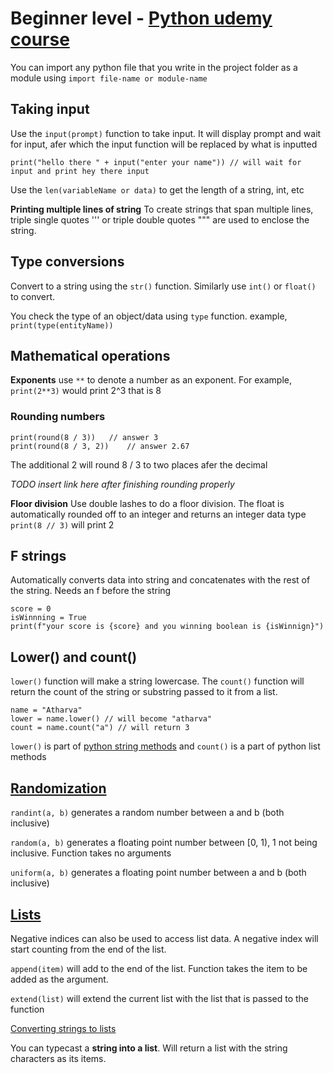 # Beginner level - [Python udemy course](https://www.udemy.com/course/100-days-of-code/)

You can import any python file that you write in the project folder as a module using `import file-name or module-name`

## Taking input

Use the `input(prompt)` function to take input. It will display prompt and wait for input, afer which the input function will be replaced by what is inputted

```
print("hello there " + input("enter your name")) // will wait for input and print hey there input
```

Use the `len(variableName or data)` to get the length of a string, int, etc

**Printing multiple lines of string** To create strings that span multiple lines, triple single quotes ''' or triple double quotes """ are used to enclose the string.

## Type conversions

Convert to a string using the `str()` function. Similarly use `int()` or `float()` to convert.

You check the type of an object/data using `type` function. example, `print(type(entityName))`

## Mathematical operations

**Exponents** use `**` to denote a number as an exponent. For example, `print(2**3)` would print 2^3 that is 8

### Rounding numbers

```
print(round(8 / 3))   // answer 3
print(round(8 / 3, 2))    // answer 2.67
```

The additional 2 will round 8 / 3 to two places afer the decimal

_TODO insert link here after finishing rounding properly_

**Floor division** Use double lashes to do a floor division. The float is automatically rounded off to an integer and returns an integer data type `print(8 // 3)` will print 2

## F strings

Automatically converts data into string and concatenates with the rest of the string. Needs an f before the string

```
score = 0
isWinnning = True
print(f"your score is {score} and you winning boolean is {isWinnign}")
```

## Lower() and count()

`lower()` function will make a string lowercase. The `count()` function will return the count of the string or substring passed to it from a list.

```
name = "Atharva"
lower = name.lower() // will become "atharva"
count = name.count("a") // will return 3
```

`lower()` is part of [python string methods](https://www.w3schools.com/python/python_ref_string.asp) and `count()` is a part of python list methods

## [Randomization](https://www.w3schools.com/python/module_random.asp)

`randint(a, b)` generates a random number between a and b (both inclusive)

`random(a, b)` generates a floating point number between [0, 1), 1 not being inclusive. Function takes no arguments

`uniform(a, b)` generates a floating point number between a and b (both inclusive)

## [Lists](https://www.w3schools.com/python/python_ref_list.asp)

Negative indices can also be used to access list data. A negative index will start counting from the end of the list.

`append(item)` will add to the end of the list. Function takes the item to be added as the argument.

`extend(list)` will extend the current list with the list that is passed to the function

[Converting strings to lists](https://www.askpython.com/python/string/convert-string-to-list-in-python)

You can typecast a **string into a list**. Will return a list with the string characters as its items.
